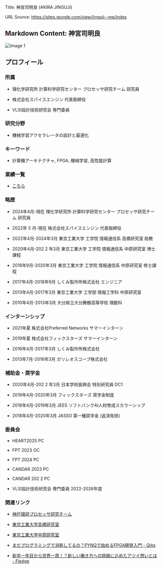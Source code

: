 Title: 神宮司明良 (AKIRA JINGUJI)

URL Source: https://sites.google.com/view/jinguji--me/index

Markdown Content:
神宮司明良
-----

![Image 1](https://lh3.googleusercontent.com/sitesv/AICyYdZKRKAyQlOXx2joL051ajeZTVgR30cjDUUuMQRVvNJqc547LF5T6UdX3fOhvP5b1IM5JY_JDABj2nMKe2YHGGe8O3dKcwXs9reAUsUKaCTlg746MnqvDzv6DsZBHF9vRr5DLBTcz4ownNu6cISE7ZJjG8nbZeelV4SHYCLC4OIzjm1ox7D8RK_JGoecaRhNBTFoF3fpCyfLpspv29iUfOpXa6MnkBaab3_WRM0=w1280)

プロフィール
------

### 所属

*   理化学研究所 計算科学研究センター プロセッサ研究チーム 研究員

*   株式会社スパイスエンジン 代表取締役

*   VLSI設計技術研究会 専門委員

### 研究分野

*   機械学習アクセラレータの設計と最適化

### キーワード

*   計算機アーキテクチャ, FPGA, 機械学習, 高性能計算

### 業績一覧

*   [こちら](https://tmctnk.notion.site/PUBLICATIONS-17b9db41d69080fe83e9ffd98a2ddcfd?pvs=4)

### 略歴

*   2024年4月-現在 理化学研究所 計算科学研究センター プロセッサ研究チーム 研究員

*   2022年 5 月-現在 株式会社スパイスエンジン 代表取締役

*   2022年4月-2024年3月 東京工業大学 工学院 情報通信系 高橋研究室 助教

*   2020年4月-202 2 年3月 東京工業大学 工学院 情報通信系 中原研究室 博士課程

*   2018年9月-2020年3月 東京工業大学 工学院 情報通信系 中原研究室 修士課程

*   2017年4月-2018年9月 しくみ製作所株式会社 エンジニア

*   2013年4月-2017年3月 東京工業大学 工学部 情報工学科 中原研究室

*   2010年4月-2013年3月 大分県立大分舞鶴高等学校 理数科

### インターンシップ

*   2021年夏 株式会社Preferred Networks サマーインターン

*   2019年夏 株式会社フィックスターズ サマーインターン

*   2016年4月-2017年3月 しくみ製作所株式会社

*   2013年7月-2016年3月 ガリレオスコープ株式会社

### 補助金・奨学金

*   2020年4月-202 2 年3月 日本学術振興会 特別研究員 DC1

*   2019年4月-2020年3月 フィックスターズ 奨学金制度

*   2018年4月-2019年3月 JEES ソフトバンクAI人材育成スカラーシップ

*   2018年4月-2020年3月 JASSO 第一種奨学金 (返済免除)

### 委員会

*   HEART2025 PC

*   FPT 2023 OC

*   FPT 2024 PC

*   CANDAR 2023 PC

*   CANDAR 202 2 PC

*   VLSI設計技術研究会 専門委員 2022-2026年度

### 関連リンク

*   [神戸理研プロセッサ研究チーム](https://www.r-ccs.riken.jp/research/labs/prt/)

*   [東京工業大学高橋研究室](http://www.eda.ict.e.titech.ac.jp/takahashi/index.html)

*   [東京工業大学中原研究室](https://sites.google.com/view/nakaharalab)

*   [まだプログラミングで消耗してるの？PYNQで始めるFPGA開発入門 - Qiita](https://qiita.com/jin0g/items/8e59b5abb003df3b847d)

*   [新卒一年目から世界一周！？新しい働き方への挑戦に込めたアツイ想いとは - Fledge](https://web.archive.org/web/20201128104419/https://fledge.jp/article/sikmi-2)
